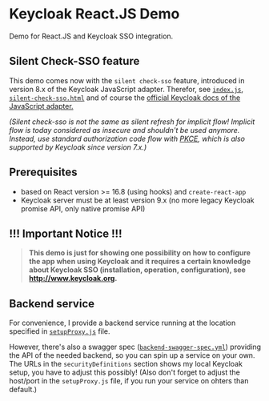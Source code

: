 # Keycloak React.JS Demo

Demo for React.JS and Keycloak SSO integration.

## Silent Check-SSO feature

This demo comes now with the `silent check-sso` feature, introduced in version 8.x of the Keycloak JavaScript adapter.
Therefor, see [`index.js`](./src/index.js#L40-L42), [`silent-check-sso.html`](./public/silent-check-sso.html) and of course the [official Keycloak docs of the JavaScript adapter.](https://www.keycloak.org/docs/latest/securing_apps/index.html#_javascript_adapter)

_(Silent check-sso is not the same as silent refresh for implicit flow!
Implicit flow is today considered as insecure and shouldn't be used anymore.
Instead, use standard authorization code flow with [PKCE](https://tools.ietf.org/html/rfc7636), which is also supported by Keycloak since version 7.x.)_

## Prerequisites

- based on React version >= 16.8 (using hooks) and `create-react-app`
- Keycloak server must be at least version 9.x
  (no more legacy Keycloak promise API, only native promise API)

## !!! Important Notice !!!

> **This demo is just for showing one possibility on how to configure the app when using Keycloak and it requires a certain knowledge about Keycloak SSO (installation, operation, configuration), see http://www.keycloak.org.**

## Backend service

For convenience, I provide a backend service running at the location specified in [`setupProxy.js`](./src/setupProxy.js) file.

However, there's also a swagger spec ([`backend-swagger-spec.yml`](./backend-swagger-spec.yml)) providing the API of the needed backend, so you can spin up a service on your own.
The URLs in the `securityDefinitions` section shows my local Keycloak setup, you have to adjust this possibly!
(Also don't forget to adjust the host/port in the `setupProxy.js` file, if you run your service on ohters than default.)
